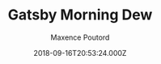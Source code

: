 ---
title: Gatsby Morning Dew
github: https://github.com/maxpou/gatsby-starter-morning-dew
demo: https://maxpou.github.io/gatsby-starter-morning-dew/
author: Maxence Poutord
ssg:
  - Gatsby
cms:
  - Markdown
date: 2018-09-16T20:53:24.000Z
description: ':rocket: A Gatsby theme/starter to build lightning-fast blog/websites'
draft: true
publish_date: '2018-09-16T20:53:24Z'
update_date: '2021-04-04T09:03:51Z'
github_star: 201
github_fork: 41
disabled_reason: Github repo not found
---